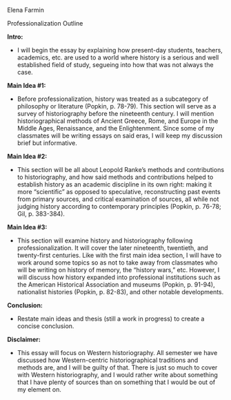 Elena Farmin

Professionalization Outline

**Intro:**

* I will begin the essay by explaining how present-day students, teachers, academics, etc. are used to a world where history is a serious and well established field of study, segueing into how that was not always the case.

**Main Idea #1:**

* Before professionalization, history was treated as a subcategory of philosophy or literature (Popkin, p. 78-79). This section will serve as a survey of historiography before the nineteenth century. I will mention historiographical methods of Ancient Greece, Rome, and Europe in the Middle Ages, Renaissance, and the Enlightenment. Since some of my classmates will be writing essays on said eras, I will keep my discussion brief but informative. 

**Main Idea #2:**

* This section will be all about Leopold Ranke’s methods and contributions to historiography, and how said methods and contributions helped to establish history as an academic discipline in its own right: making it more “scientific” as opposed to speculative, reconstructing past events from primary sources, and critical examination of sources, all while not judging history according to contemporary principles (Popkin, p. 76-78; Gil, p. 383-384).

**Main Idea #3:**

* This section will examine history and historiography following professionalization. It will cover the later nineteenth, twentieth, and twenty-first centuries. Like with the first main idea section, I will have to work around some topics so as not to take away from classmates who will be writing on history of memory, the “history wars,” etc. However, I will discuss how history expanded into professional institutions such as the American Historical Association and museums (Popkin, p. 91-94), nationalist histories (Popkin, p. 82-83), and other notable developments. 

**Conclusion:**

* Restate main ideas and thesis (still a work in progress) to create a concise conclusion.

**Disclaimer:**

* This essay will focus on Western historiography. All semester we have discussed how Western-centric historiographical traditions and methods are, and I will be guilty of that. There is just so much to cover with Western historiography, and I would rather write about something that I have plenty of sources than on something that I would be out of my element on.
